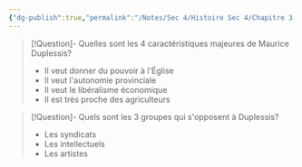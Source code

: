 ```yaml
---
{"dg-publish":true,"permalink":"/Notes/Sec 4/Histoire Sec 4/Chapitre 3：La modernisation du Québec et la révolution tranquille (1945 - 1980)/Dossier 1：De l'après-guerre à la Révolution tranquille (1945-1960)/"}
---
```



>[!Question]- Quelles sont les 4 caractéristiques majeures de Maurice Duplessis?
>- Il veut donner du pouvoir à l'Église
>- Il veut l'autonomie provinciale
>- Il veut le libéralisme économique
>- Il est très proche des agriculteurs

>[!Question]- Quels sont les 3 groupes qui s'opposent à Duplessis?
>- Les syndicats
>- Les intellectuels
>- Les artistes

